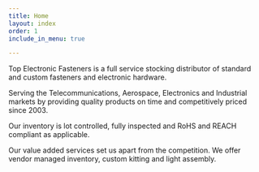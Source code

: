 ```yaml
---
title: Home
layout: index
order: 1
include_in_menu: true

---
```

Top Electronic Fasteners is a full service stocking distributor of standard and custom fasteners and electronic hardware.

Serving the Telecommunications, Aerospace, Electronics and Industrial markets by providing quality products on time and competitively priced since 2003.

Our inventory is lot controlled, fully inspected and RoHS and REACH compliant as applicable.

Our value added services set us apart from the competition. We offer vendor managed inventory, custom kitting and light assembly.
